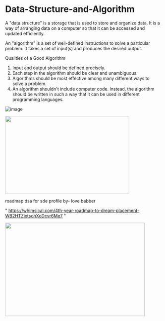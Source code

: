 # Data-Structure-and-Algorithm

A "data structure" is a storage that is used to store and organize data. It is a way of arranging data on a computer so that it can be accessed and updated efficiently.

An "algorithm" is a set of well-defined instructions to solve a particular problem. It takes a set of input(s) and produces the desired output.

Qualities of a Good Algorithm
1. Input and output should be defined precisely.
2. Each step in the algorithm should be clear and unambiguous.
3. Algorithms should be most effective among many different ways to solve a problem.
4. An algorithm shouldn't include computer code. Instead, the algorithm should be written in such a way that it can be used in different programming languages.






![image](https://user-images.githubusercontent.com/100332850/225974209-2d6e940f-c17a-4027-9e92-2ce16f6b8a66.png)

<img src = "https://user-images.githubusercontent.com/100332850/225975136-353f2553-f4af-4994-a406-187da0b2485f.png" width = "400" height ="250" />

roadmap dsa for sde profile by- love babber

" https://whimsical.com/4th-year-roadmap-to-dream-placement-WB2HTZixtsohXoDcvr6Me7 "

<img src = "https://user-images.githubusercontent.com/100332850/225977154-9128c85c-c8c6-4785-ad39-6d5e8035b847.png" width = "450" height = "300" />
